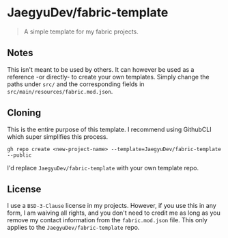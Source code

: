 # JaegyuDev/fabric-template
> A simple template for my fabric projects.

## Notes
This isn't meant to be used by others. It can however be used as a reference -or directly- to create your own templates. Simply change the paths under `src/` and the corresponding fields in `src/main/resources/fabric.mod.json`.

## Cloning
This is the entire purpose of this template. I recommend using GithubCLI which super simplifies this process.

`gh repo create <new-project-name> --template=JaegyuDev/fabric-template --public`

I'd replace `JaegyuDev/fabric-template` with your own template repo.

## License
I use a `BSD-3-Clause` license in my projects. However, if you use this in any form, I am waiving all rights, and you don't need to credit me as long as you remove my contact information from the `fabric.mod.json` file. This only applies to the `JaegyuDev/fabric-template` repo.
